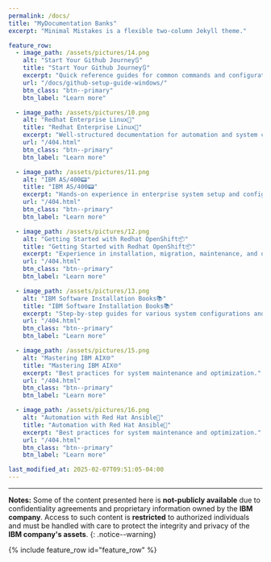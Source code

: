 ```yaml
---
permalink: /docs/
title: "MyDocumentation Banks"
excerpt: "Minimal Mistakes is a flexible two-column Jekyll theme."

feature_row:
  - image_path: /assets/pictures/14.png
    alt: "Start Your Github Journey🔃"
    title: "Start Your Github Journey🔃"
    excerpt: "Quick reference guides for common commands and configurations."
    url: "/docs/github-setup-guide-windows/"
    btn_class: "btn--primary"
    btn_label: "Learn more"

  - image_path: /assets/pictures/10.png
    alt: "Redhat Enterprise Linux🎩"
    title: "Redhat Enterprise Linux🎩"
    excerpt: "Well-structured documentation for automation and system configurations."
    url: "/404.html"
    btn_class: "btn--primary"
    btn_label: "Learn more"

  - image_path: /assets/pictures/11.png
    alt: "IBM AS/400📟"
    title: "IBM AS/400📟"
    excerpt: "Hands-on experience in enterprise system setup and configuration."
    url: "/404.html"
    btn_class: "btn--primary"
    btn_label: "Learn more"

  - image_path: /assets/pictures/12.png
    alt: "Getting Started with Redhat OpenShift📦"
    title: "Getting Started with Redhat OpenShift📦"
    excerpt: "Experience in installation, migration, maintenance, and optimization."
    url: "/404.html"
    btn_class: "btn--primary"
    btn_label: "Learn more"

  - image_path: /assets/pictures/13.png
    alt: "IBM Software Installation Books📚"
    title: "IBM Software Installation Books📚"
    excerpt: "Step-by-step guides for various system configurations and automations."
    url: "/404.html"
    btn_class: "btn--primary"
    btn_label: "Learn more"

  - image_path: /assets/pictures/15.png
    alt: "Mastering IBM AIX🌐"
    title: "Mastering IBM AIX🌐"
    excerpt: "Best practices for system maintenance and optimization."
    url: "/404.html"
    btn_class: "btn--primary"
    btn_label: "Learn more"

  - image_path: /assets/pictures/16.png
    alt: "Automation with Red Hat Ansible🤖"
    title: "Automation with Red Hat Ansible🤖"
    excerpt: "Best practices for system maintenance and optimization."
    url: "/404.html"
    btn_class: "btn--primary"
    btn_label: "Learn more"

last_modified_at: 2025-02-07T09:51:05-04:00
---
```

---
**Notes:** Some of the content presented here is **not-publicly available** due to confidentiality agreements and proprietary information owned by the **IBM company**. Access to such content is **restricted** to authorized individuals and must be handled with care to protect the integrity and privacy of the **IBM company's assets**.
{: .notice--warning}

{% include feature_row id="feature_row" %}